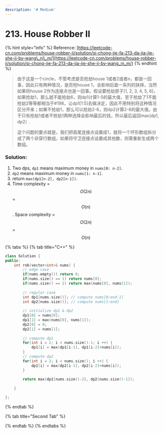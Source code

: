 ```yaml
---
description: '# Medium'
---
```


# 213. House Robber II

{% hint style="info" %}
Reference: [https://leetcode-cn.com/problems/house-robber-ii/solution/si-chong-jie-fa-213-da-jia-jie-she-ii-by-wang\_ni\_m/](https://leetcode-cn.com/problems/house-robber-ii/solution/si-chong-jie-fa-213-da-jia-jie-she-ii-by-wang_ni_m/)
{% endhint %}

> 由于这是一个circle，不管考虑是否抢劫house 1或者2或者n，都是一回事，因此只有两种情况，是否抢house 1，会影响后面一系列的抉择，当然如果将house 2作为连接点也是一回事。假设要抢劫房子\[1, 2, 3, 4, 5, 6\]，如果抢劫1，那么就不能抢劫6，则dp1计算1-5的最大值，至于抢劫了1不能抢劫2等等都相当于\#198，让dp1\[1:5\]去做决定，因此不用特别将这种情况区分开来；如果不抢劫1，那么可以抢劫2-6，则dp2计算2-6的最大值。由于只有抢劫1或者不抢劫1两种选择会影响最后的钱，所以最后返回max\(dp1, dp2）. 
>
> 这个问题的要点就是，我们把首尾连接点设置成1，就将一个环形数组拆分成了两个非穿行数组，如果将守卫连接点设置成其他数，则需重新生成两个数组。

### Solution:

1. Two dps, `dp1` means maximum money in `nums[0: n-2]`.
2. `dp2` means maximum money in `nums[1: n-1]`.
3. return `max(dp1[n-2], dp2[n-1])`.
4. Time complexity = $$O(2n)$$ = $$O(n)$$ . Space complexity = $$O(2n)$$ = $$O(n)$$ 

{% tabs %}
{% tab title="C++" %}
```cpp
class Solution {
public:
    int rob(vector<int>& nums) {
        // edge case
        if(nums.empty()) return 0;
        if(nums.size() == 1) return nums[0];
        if(nums.size() == 2) return max(nums[0], nums[1]);
        
        // regular case
        int dp1[nums.size()]; // compute nums[0:end-1]
        int dp2[nums.size()]; // compute nums[1:end]
        
        // initialize dp1 & dp2
        dp1[0] = nums[0];
        dp1[1] = max(nums[0], nums[1]);
        dp2[0] = 0;
        dp2[1] = nums[1];
        
        // compute dp1
        for(int i = 2; i < nums.size()-1; i ++) {
            dp1[i] = max(dp1[i-1], dp1[i-2]+nums[i]);
        }        
        // compute dp2
        for(int i = 2; i < nums.size(); i ++) {
            dp2[i] = max(dp2[i-1], dp2[i-2]+nums[i]);
        }
        
        return max(dp1[nums.size()-2], dp2[nums.size()-1]);
        
    }

};
```
{% endtab %}

{% tab title="Second Tab" %}

{% endtab %}
{% endtabs %}

